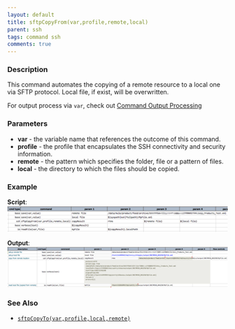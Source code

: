 ```yaml
---
layout: default
title: sftpCopyFrom(var,profile,remote,local)
parent: ssh
tags: command ssh
comments: true
---
```



### Description
This command automates the copying of a remote resource to a local one via SFTP protocol. Local file, if exist, 
will be overwritten.

For output process via `var`, check out [Command Output Processing](index#command-output-processing)


### Parameters
- **var** - the variable name that references the outcome of this command.
- **profile** - the profile that encapsulates the SSH connectivity and security information.
- **remote** - the pattern which specifies the folder, file or a pattern of files.
- **local** - the directory to which the files should be copied.


### Example
**Script**:<br/>
![](image/sftpCopyFrom_01.png)

**Output**:<br/>
![](image/sftpCopyFrom_02.png)


### See Also
- [`sftpCopyTo(var,profile,local,remote)`](sftpCopyTo(var,profile,local,remote))
